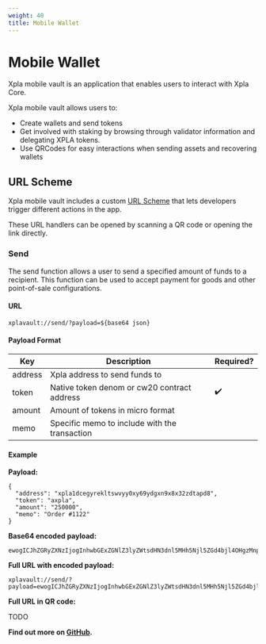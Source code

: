 ```yaml
---
weight: 40
title: Mobile Wallet
---
```


# Mobile Wallet

Xpla mobile vault is an application that enables users to interact with Xpla Core.

Xpla mobile vault allows users to:

- Create wallets and send tokens
- Get involved with staking by browsing through validator information and delegating XPLA tokens.
- Use QRCodes for easy interactions when sending assets and recovering wallets

## URL Scheme

Xpla mobile vault includes a custom [URL Scheme](https://developer.apple.com/documentation/xcode/defining-a-custom-url-scheme-for-your-app) that lets developers trigger different actions in the app.

These URL handlers can be opened by scanning a QR code or opening the link directly.

### Send

The send function allows a user to send a specified amount of funds to a recipient. This function can be used to accept payment for goods and other point-of-sale configurations.

#### URL

```
xplavault://send/?payload=${base64 json}
```

#### Payload Format

| Key     | Description                                   | Required? |
| ------- |-----------------------------------------------| --------- |
| address | Xpla address to send funds to                 |           |
| token   | Native token denom or cw20 contract address   | ✔️        |
| amount  | Amount of tokens in micro format              |           |
| memo    | Specific memo to include with the transaction |           |

#### Example

**Payload:**

```
{
  "address": "xpla1dcegyrekltswvyy0xy69ydgxn9x8x32zdtapd8",
  "token": "axpla",
  "amount": "250000",
  "memo": "Order #1122"
}
```

**Base64 encoded payload:**

```
ewogICJhZGRyZXNzIjogInhwbGExZGNlZ3lyZWtsdHN3dnl5MHh5Njl5ZGd4bjl4OHgzMnpkdGFwZDgiLAogICJ0b2tlbiI6ICJheHBsYSIsCiAgImFtb3VudCI6ICIyNTAwMDAiLAogICJtZW1vIjogIk9yZGVyICMxMTIyIgp9
```

**Full URL with encoded payload:**

```
xplavault://send/?payload=ewogICJhZGRyZXNzIjogInhwbGExZGNlZ3lyZWtsdHN3dnl5MHh5Njl5ZGd4bjl4OHgzMnpkdGFwZDgiLAogICJ0b2tlbiI6ICJheHBsYSIsCiAgImFtb3VudCI6ICIyNTAwMDAiLAogICJtZW1vIjogIk9yZGVyICMxMTIyIgp9
```

**Full URL in QR code:**

TODO

**Find out more on [GitHub](https://github.com/xpladev/mobile-wallet/#app-scheme).**
